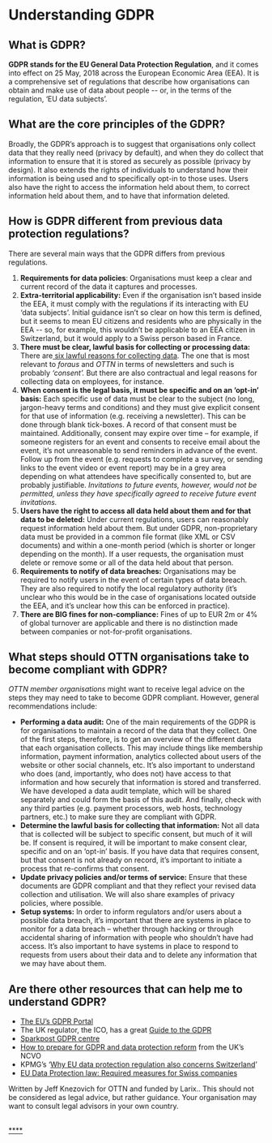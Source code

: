 # Understanding GDPR

## What is GDPR?

**GDPR stands for the EU General Data Protection Regulation**, and it comes into effect on 25 May, 2018 across the European Economic Area \(EEA\). It is a comprehensive set of regulations that describe how organisations can obtain and make use of data about people -- or, in the terms of the regulation, ‘EU data subjects’.  


## What are the core principles of the GDPR?

Broadly, the GDPR’s approach is to suggest that organisations only collect data that they really need \(privacy by default\), and when they do collect that information to ensure that it is stored as securely as possible \(privacy by design\). It also extends the rights of individuals to understand how their information is being used and to specifically opt-in to those uses. Users also have the right to access the information held about them, to correct information held about them, and to have that information deleted.



## **How is GDPR different from previous data protection regulations?**

There are several main ways that the GDPR differs from previous regulations.

1. **Requirements for data policies**: Organisations must keep a clear and current record of the data it captures and processes.
2. **Extra-territorial applicability:** Even if the organisation isn’t based inside the EEA, it must comply with the regulations if its interacting with EU ‘data subjects’. Initial guidance isn’t so clear on how this term is defined, but it seems to mean EU citizens and residents who are physically in the EEA -- so, for example, this wouldn’t be applicable to an EEA citizen in Switzerland, but it would apply to a Swiss person based in France.
3. **There must be clear, lawful basis for collecting or processing data:** There are[ six lawful reasons for collecting data](https://ico.org.uk/for-organisations/guide-to-the-general-data-protection-regulation-gdpr/lawful-basis-for-processing/#ib3). The one that is most relevant to _foraus_ and _OTTN_ in terms of newsletters and such is probably _‘consent’._ But there are also contractual and legal reasons for collecting data on employees, for instance.
4. **When consent is the legal basis, it must be specific and on an ‘opt-in’ basis:** Each specific use of data must be clear to the subject \(no long, jargon-heavy terms and conditions\) and they must give explicit consent for that use of information \(e.g. receiving a newsletter\). This can be done through blank tick-boxes. A record of that consent must be maintained. Additionally, consent may expire over time – for example, if someone registers for an event and consents to receive email about the event, it’s not unreasonable to send reminders in advance of the event. Follow up from the event \(e.g. requests to complete a survey, or sending links to the event video or event report\) may be in a grey area depending on what attendees have specifically consented to, but are probably justifiable. _Invitations to future events, however, would not be permitted, unless they have specifically agreed to receive future event invitations._
5. **Users have the right to access all data held about them and for that data to be deleted:** Under current regulations, users can reasonably request information held about them. But under GDPR, non-proprietary data must be provided in a common file format \(like XML or CSV documents\) and within a one-month period \(which is shorter or longer depending on the month\). If a user requests, the organisation must delete or remove some or all of the data held about that person.
6. **Requirements to notify of data breaches:** Organisations may be required to notify users in the event of certain types of data breach. They are also required to notify the local regulatory authority \(it’s unclear who this would be in the case of organisations located outside the EEA, and it’s unclear how this can be enforced in practice\).
7. **There are BIG fines for non-compliance:** Fines of up to EUR 2m or 4% of global turnover are applicable and there is no distinction made between companies or not-for-profit organisations.



## **What steps should OTTN organisations take to become compliant with GDPR?**

_OTTN member organisations_ might want to receive legal advice on the steps they may need to take to become GDPR compliant. However, general recommendations include:

* **Performing a data audit:** One of the main requirements of the GDPR is for organisations to maintain a record of the data that they collect. One of the first steps, therefore, is to get an overview of the different data that each organisation collects. This may include things like membership information, payment information, analytics collected about users of the website or other social channels, etc. It’s also important to understand who does \(and, importantly, who does not\) have access to that information and how securely that information is stored and transferred. We have developed a data audit template, which will be shared separately and could form the basis of this audit. And finally, check with any third parties \(e.g. payment processors, web hosts, technology partners, etc.\) to make sure they are compliant with GDPR.
* **Determine the lawful basis for collecting that information:** Not all data that is collected will be subject to specific consent, but much of it will be. If consent is required, it will be important to make consent clear, specific and on an ‘opt-in’ basis. If you have data that requires consent, but that consent is not already on record, it’s important to initiate a process that re-confirms that consent.
* **Update privacy policies and/or terms of service:** Ensure that these documents are GDPR compliant and that they reflect your revised data collection and utilisation. We will also share examples of privacy policies, where possible.
* **Setup systems:** In order to inform regulators and/or users about a possible data breach, it’s important that there are systems in place to monitor for a data breach – whether through hacking or through accidental sharing of information with people who shouldn’t have had access. It’s also important to have systems in place to respond to requests from users about their data and to delete any information that we may have about them.



## **Are there other resources that can help me to understand GDPR?**

* [The EU’s GDPR Portal](https://www.eugdpr.org/)
* The UK regulator, the ICO, has a great [Guide to the GDPR](https://ico.org.uk/for-organisations/guide-to-the-general-data-protection-regulation-gdpr/)
* [Sparkpost GDPR centre](https://www.sparkpost.com/gdpr/)
* [How to prepare for GDPR and data protection reform](https://knowhownonprofit.org/how-to/how-to-prepare-for-gdpr-and-data-protection-reform) from the UK’s NCVO
* KPMG’s ‘[Why EU data protection regulation also concerns Switzerland](https://blog.kpmg.ch/eu-data-protection-regulation-also-concerns-switzerland/)’
* [EU Data Protection law: Required measures for Swiss companies](https://www.lexology.com/library/detail.aspx?g=f644e715-90e1-469f-8c26-c67966a5f047)

Written by Jeff Knezovich for OTTN and funded by Larix.. This should not be considered as legal advice, but rather guidance. Your organisation may want to consult legal advisors in your own country.

  
[  
****](https://www.lexology.com/library/detail.aspx?g=f644e715-90e1-469f-8c26-c67966a5f047)

  


